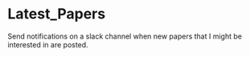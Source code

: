# Latest_Papers
Send notifications on a slack channel when new papers that I might be interested in are posted.
